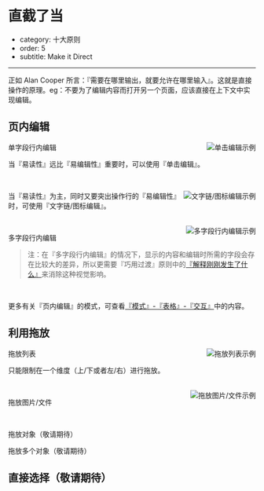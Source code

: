 # 直截了当

- category: 十大原则
- order: 5
- subtitle: Make it Direct

---

正如 Alan Cooper 所言：『需要在哪里输出，就要允许在哪里输入』。这就是直接操作的原理。eg：不要为了编辑内容而打开另一个页面，应该直接在上下文中实现编辑。

## 页内编辑

<img class="preview-img" align="right" alt="单击编辑示例" description="状态一：普通的浏览模式，不区分可编辑行和不可编辑行；<br>
状态二：鼠标悬停时，『指针』变为『手型』，编辑区域底色变黄，出现『Tooltips』提示单击编辑；<br>
状态三：鼠标点击后，出现『输入框』、『确定』、『取消』表单元素，同时光标定位在『输入框』中。" src="https://os.alipayobjects.com/rmsportal/yjUGgnILhqtdOrS.png">

单字段行内编辑

当『易读性』远比『易编辑性』重要时，可以使用『单击编辑』。

<br>

<img class="preview-img" align="right" alt="文字链/图标编辑示例" description="状态一：在可编辑行附近出现文字链/图标；<br>
状态二：鼠标点击『编辑』后，出现『输入框』、『确定』、『取消』表单元素，同时光标定位在『输入框』中。" src="https://os.alipayobjects.com/rmsportal/eMdHYiRLAgwaoEk.png">

当『易读性』为主，同时又要突出操作行的『易编辑性』时，可使用『文字链/图标编辑』。

<br>

<img class="preview-img" align="right" alt="多字段行内编辑示例" description="编辑模式在不破坏整体性的前提下，可扩大空间，以便放下『输入框』等表单元素；其中，在 Table 中进行编辑模式切换时，需要保证每列的不跳动。" src="https://os.alipayobjects.com/rmsportal/LLlsPevGNQpPLdm.png">

多字段行内编辑

>注：在『多字段行内编辑』的情况下，显示的内容和编辑时所需的字段会存在比较大的差异，所以更需要『巧用过渡』原则中的[『解释刚刚发生了什么』](../spec/transition#解释刚刚发生了什么)来消除这种视觉影响。

<br>

更多有关『页内编辑』的模式，可查看[『模式』-『表格』-『交互』](../pattern/table#交互)中的内容。

## 利用拖放

<img class="preview-img" align="right" alt="拖放列表示例" description="状态一：鼠标悬停该行时，出现可移动的『图标』；<br>
状态二：鼠标悬停在该『图标』时，指针变为『手型』，点击即可进行拖动；<br>
状态三：拖动到可放置区块，出现蓝色描边，告知用户该区块可放置该对象。" src="https://os.alipayobjects.com/rmsportal/wmfXPNgumDMfTaG.png">

拖放列表

只能限制在一个维度（上/下或者左/右）进行拖放。

<br>

<img class="preview-img" align="right" alt="拖放图片/文件示例" src="https://os.alipayobjects.com/rmsportal/uhdJSImmOLaIsLw.png">

拖放图片/文件

<br>

拖放对象（敬请期待）
 
拖放多个对象（敬请期待）


## 直接选择（敬请期待）

